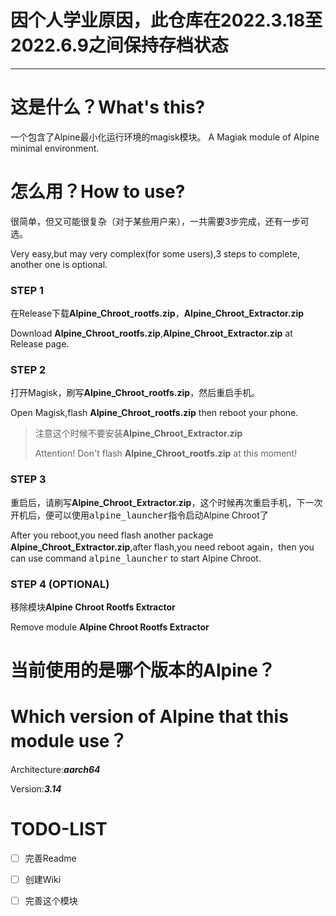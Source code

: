 # 因个人学业原因，此仓库在2022.3.18至2022.6.9之间保持存档状态
---
# 这是什么？What's this?
一个包含了Alpine最小化运行环境的magisk模块。
A Magiak module of Alpine minimal environment.
# 怎么用？How to use?
很简单，但又可能很复杂（对于某些用户来），一共需要3步完成，还有一步可选。

Very easy,but may very complex(for some users),3 steps to complete, another one is optional.

### STEP 1
在Release下载**Alpine_Chroot_rootfs.zip**，**Alpine_Chroot_Extractor.zip**

Download **Alpine_Chroot_rootfs.zip**,**Alpine_Chroot_Extractor.zip** at Release page.

### STEP 2
打开Magisk，刷写**Alpine_Chroot_rootfs.zip**，然后重启手机。

Open Magisk,flash **Alpine_Chroot_rootfs.zip** then reboot your phone.

> 注意这个时候不要安装**Alpine_Chroot_Extractor.zip**
>
> Attention! Don't flash **Alpine_Chroot_rootfs.zip** at this moment!

### STEP 3
重启后，请刷写**Alpine_Chroot_Extractor.zip**，这个时候再次重启手机，下一次开机后，便可以使用<kbd>alpine_launcher</kbd>指令启动Alpine Chroot了

After you reboot,you need flash another package **Alpine_Chroot_Extractor.zip**,after flash,you need reboot again，then you can use command <kbd>alpine_launcher</kbd> to start Alpine Chroot.

### STEP 4 (OPTIONAL)
移除模块**Alpine Chroot Rootfs Extractor**

Remove module **Alpine Chroot Rootfs Extractor**

# 当前使用的是哪个版本的Alpine？

# Which version of Alpine that this module use？
Architecture:***aarch64***

Version:***3.14***

# TODO-LIST
- [ ] 完善Readme

- [ ] 创建Wiki

- [ ] 完善这个模块
